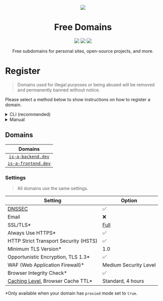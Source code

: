 <p align="center">
  <img src="https://media.freesubdomains.org/cover.png">
</p>

<h1 align="center">Free Domains</h1>

<p align="center">
  <a href="https://github.com/free-domains/register/tree/main/domains"><img src="https://img.shields.io/github/directory-file-count/free-domains/register/domains?label=domains&style=for-the-badge&type=file"></a>
  <a href="https://github.com/free-domains/register/issues"><img src="https://img.shields.io/github/issues-raw/free-domains/register?label=issues&style=for-the-badge"></a>
  <a href="https://github.com/free-domains/register/pulls"><img src="https://img.shields.io/github/issues-pr-raw/free-domains/register?label=pull%20requests&style=for-the-badge"></a>
</p>

<p align="center">Free subdomains for personal sites, open-source projects, and more.</p>

# Register

> Domains used for illegal purposes or being abused will be removed and permanently banned without notice.

Please select a method below to show instructions on how to register a domain.

<details>
  <summary>CLI (recommended)</summary>
  <br>

  > The CLI has 3 prefixes: `domains`, `fd` and `free-domains`.

  1. Install the CLI

  You can install the CLI by running the following command:

  ```bash
  npm install @free-domains/cli -g
  ```

  2. Login to the CLI

  Run the following command to login to the CLI and follow the steps.

  ```bash
  domains login
  ```

  3. Register a domain

  Run the following command and follow the steps to register a subdomain.

  ```bash
  domains register
  ```

</details>

<details>
  <summary>Manual</summary>
  <br>

  1. **Star** and **[Fork](https://github.com/free-domains/register/fork)** this repository
  2. Add a new file called `example.domain.com.json` in the `/domains` folder to register the `example` subdomain on the `domain.com`.
    - An list of available domains can be found [here](#domains).
  3. Edit it to meet your needs.
    - The file listed below is just an **example**, provide a **valid** JSON file with your needs.
    - Make sure to remove any records that aren't needed.

  ```json
  {
      "$schema": "../schemas/domain.json",

      "domain": "is-a-frontend.dev",
      "subdomain": "example",

      "owner": {
          "email": "hello@example.com"
      },

      "records": {
          "A": ["1.1.1.1", "1.0.0.1"],
          "AAAA": ["2606:4700:4700::1111", "2606:4700:4700::1001"],
          "CNAME": "example.com",
          "TXT": [
              {
                  "name": "@",
                  "value": "example_verification=1234567890"
              }
          ]
      },

      "proxied": false
  }
  ```

  4. Your pull request will be reviewed and merged.
    - **Do not** ignore the pull request checklist, this is _required_.
    - Make sure to keep an eye on your pull request in case we need you to make any changes!
  5. After the pull request is merged, please allow up to 24 hours for the changes to propagate _(in most cases it takes up to 5 minutes)_
  6. Enjoy your new domain!

</details>

## Domains

| Domains |
|:-:|
| [`is-a-backend.dev`](https://is-a-backend.dev) |
| [`is-a-frontend.dev`](https://is-a-frontend.dev) |

### Settings

> All domains use the same settings.

| Setting                                             | Option                |
|-----------------------------------------------------|-----------------------|
| [DNSSEC][dnssec]                                    | ✅                    |
| Email                                               | ❌                    |
| SSL/TLS*                                            | [Full][ssl-full]      |
| Always Use HTTPS*                                   | ✅                    |
| HTTP Strict Transport Security (HSTS)               | ✅                    |
| Minimum TLS Version*                                | 1.0                   |
| Opportunistic Encryption, TLS 1.3*                  | ✅                    |
| WAF (Web Application Firewall)*                     | Medium Security Level |
| Browser Integrity Check*                            | ✅                    |
| [Caching Level][caching-levels], Browser Cache TTL* | Standard, 4 hours     |

\*Only available when your domain has `proxied` mode set to `true`.

[dnssec]:https://developers.cloudflare.com/dns/additional-options/dnssec
[ssl-full]:https://developers.cloudflare.com/ssl/origin-configuration/ssl-modes/full
[caching-levels]:https://developers.cloudflare.com/cache/how-to/set-caching-levels
[http2]:https://www.cloudflare.com/website-optimization/http2/what-is-http2
[http2-to-origin]:https://developers.cloudflare.com/cache/how-to/enable-http2-to-origin
[0rtt]:https://developers.cloudflare.com/fundamentals/network/0-rtt-connection-resumption
[grpc]:https://support.cloudflare.com/hc/en-us/articles/360050483011
[pseudo-ipv4]:https://support.cloudflare.com/hc/en-us/articles/229666767
